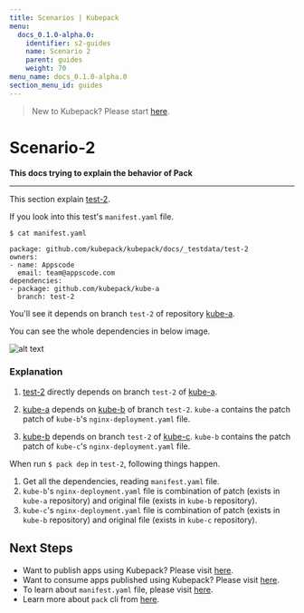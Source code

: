 ```yaml
---
title: Scenarios | Kubepack
menu:
  docs_0.1.0-alpha.0:
    identifier: s2-guides
    name: Scenario 2
    parent: guides
    weight: 70
menu_name: docs_0.1.0-alpha.0
section_menu_id: guides
---
```


> New to Kubepack? Please start [here](/docs/0.1.0-alpha.0/concepts/README).

# Scenario-2

**This docs trying to explain the behavior of Pack**
***

This section explain [test-2](https://github.com/kubepack/kubepack/tree/master/docs/_testdata/test-2).

If you look into this test's `manifest.yaml` file.
```console
$ cat manifest.yaml

package: github.com/kubepack/kubepack/docs/_testdata/test-2
owners:
- name: Appscode
  email: team@appscode.com
dependencies:
- package: github.com/kubepack/kube-a
  branch: test-2

```
You'll see it depends on branch `test-2` of repository [kube-a](https://kubepack/kube-a).

You can see the whole dependencies in below image.

![alt text](/docs/0.1.0-alpha.0/_testdata/test-2/test-2.jpg)

### Explanation

1. [test-2](https://github.com/kubepack/kubepack/tree/master/docs/_testdata/test-2) directly depends on branch `test-2` of [kube-a](https://github.com/kubepack/kube-a/blob/test-2/manifest.yaml).

2. [kube-a](https://github.com/kubepack/kube-a/tree/test-2) depends on  [kube-b](https://github.com/kubepack/kube-b/blob/test-2/manifest.yaml) of branch `test-2`. `kube-a` contains the patch patch of `kube-b`'s `nginx-deployment.yaml` file.

3. [kube-b](https://github.com/kubepack/kube-b/tree/test-2) depends on branch `test-2` of [kube-c](https://github.com/kubepack/kube-c/blob/test-2/manifest.yaml). `kube-b` contains the patch patch of `kube-c`'s `nginx-deployment.yaml` file.

When run `$ pack dep` in `test-2`, following things happen.

1. Get all the dependencies, reading `manifest.yaml` file.
2. `kube-b`'s `nginx-deployment.yaml` file is combination of patch (exists in `kube-a` repository) and original file (exists in `kube-b` repository).
3. `kube-c`'s `nginx-deployment.yaml` file is combination of patch (exists in `kube-b` repository) and original file (exists in `kube-c` repository).

## Next Steps

- Want to publish apps using Kubepack? Please visit [here](/docs/0.1.0-alpha.0/concepts/how/publisher).
- Want to consume apps published using Kubepack? Please visit [here](/docs/0.1.0-alpha.0/concepts/how/user).
- To learn about `manifest.yaml` file, please visit [here](/docs/0.1.0-alpha.0/concepts/how/manifest).
- Learn more about `pack` cli from [here](/docs/0.1.0-alpha.0/concepts/how/cli).
